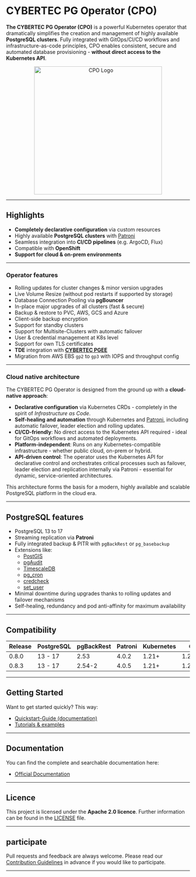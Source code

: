 
# CYBERTEC PG Operator (CPO)

**The CYBERTEC PG Operator (CPO)** is a powerful Kubernetes operator that dramatically simplifies the creation and management of highly available **PostgreSQL clusters**. 
Fully integrated with GitOps/CI/CD workflows and infrastructure-as-code principles, CPO enables consistent, secure and automated database provisioning - **without direct access to the Kubernetes API**.

<div align="center">
  <img src="docs/diagrams/cpo_logo.svg" width="350" alt="CPO Logo">
</div>

---

## Highlights

- **Completely declarative configuration** via custom resources
- Highly available **PostgreSQL clusters** with [Patroni](https://github.com/zalando/patroni)
- Seamless integration into **CI/CD pipelines** (e.g. ArgoCD, Flux)
- Compatible with **OpenShift**
- **Support for cloud & on-prem environments**

---

### Operator features

- Rolling updates for cluster changes & minor version upgrades
- Live Volume Resize (without pod restarts if supported by storage)
- Database Connection Pooling via **pgBouncer**
- In-place major upgrades of all clusters (fast & secure)
- Backup & restore to PVC, AWS, GCS and Azure
- Client-side backup encryption
- Support for standby clusters
- Support for Multisite-Clusters with automatic failover
- User & credential management at K8s level
- Support for own TLS certificates
- **TDE** integration with **[CYBERTEC PGEE](https://www.cybertec-postgresql.com/en/products/cybertec-postgresql-enterprise-edition/)**
- Migration from AWS EBS `gp2` to `gp3` with IOPS and throughput config

---

### Cloud native architecture

The CYBERTEC PG Operator is designed from the ground up with a **cloud-native approach**:

- **Declarative configuration** via Kubernetes CRDs - completely in the spirit of *Infrastructure as Code*.
- **Self-healing and automation** through Kubernetes and [Patroni](https://github.com/zalando/patroni), including automatic failover, leader election and rolling updates.
- **CI/CD-friendly**: No direct access to the Kubernetes API required - ideal for GitOps workflows and automated deployments.
- **Platform-independent**: Runs on any Kubernetes-compatible infrastructure - whether public cloud, on-prem or hybrid.
- **API-driven control**: The operator uses the Kubernetes API for declarative control and orchestrates critical processes such as failover, leader election and replication internally via Patroni - essential for dynamic, service-oriented architectures.

This architecture forms the basis for a modern, highly available and scalable PostgreSQL platform in the cloud era.

---

## PostgreSQL features

- PostgreSQL 13 to 17
- Streaming replication via **Patroni**
- Fully integrated backup & PITR with `pgBackRest` or `pg_basebackup`
- Extensions like:
    - [PostGIS](https://postgis.net/)
    - [pgAudit](https://github.com/pgaudit/pgaudit)
    - [TimescaleDB](https://github.com/timescale/timescaledb)
    - [pg_cron](https://github.com/citusdata/pg_cron)
    - [credcheck](https://github.com/MigOpsRepos/credcheck)
    - [set_user](https://github.com/pgaudit/set_user)
- Minimal downtime during upgrades thanks to rolling updates and failover mechanisms
- Self-healing, redundancy and pod anti-affinity for maximum availability

---

## Compatibility

| Release | PostgreSQL | pgBackRest | Patroni | Kubernetes | Go      |
|---------|------------|------------|---------|------------|---------|
| 0.8.0   | 13 - 17    | 2.53       | 4.0.2   | 1.21+      | 1.21.7  |
| 0.8.3   | 13 - 17    | 2.54-2     | 4.0.5   | 1.21+      | 1.22.12 |

--- 

## Getting Started

Want to get started quickly? This way:

- [Quickstart-Guide (documentation)](https://cybertec-postgresql.github.io/CYBERTEC-pg-operator/quickstart/)
- [Tutorials & examples](https://github.com/cybertec-postgresql/CYBERTEC-operator-tutorials)

---

## Documentation

You can find the complete and searchable documentation here:

- [Official Documentation](https://cybertec-postgresql.github.io/CYBERTEC-pg-operator/)

---

## Licence

This project is licensed under the **Apache 2.0 licence**. Further information can be found in the [LICENSE](./LICENSE) file.

---

## participate

Pull requests and feedback are always welcome. Please read our [Contribution Guidelines](CONTRIBUTING.md) in advance if you would like to participate.

---
